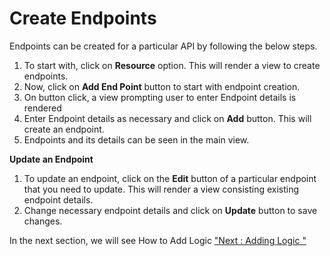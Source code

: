 



# Create Endpoints

Endpoints can be created for a particular API by following the below
steps.

1.  To start with, click on **Resource** option. This will render a view
    to create endpoints.
2.  Now, click on **Add End Point** button to start with endpoint
    creation.
3.  On button click, a view prompting user to enter Endpoint details is
    rendered
4.  Enter Endpoint details as necessary and click on **Add** button.
    This will create an endpoint.
5.  Endpoints and its details can be seen in the main view.

**Update an Endpoint**

1.  To update an endpoint, click on the **Edit** button of a particular
    endpoint that you need to update. This will render a view consisting
    existing endpoint details.
2.  Change necessary endpoint details and click on **Update** button to
    save changes.





In the next section, we will see How to Add Logic [\"Next : Adding Logic
\"](add_logic)




